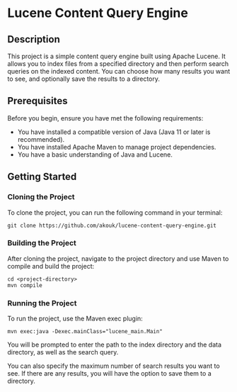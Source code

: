 # Lucene Content Query Engine
## Description

This project is a simple content query engine built using Apache Lucene. It allows you to index files from a specified directory and then perform search queries on the indexed content. You can choose how many results you want to see, and optionally save the results to a directory.
## Prerequisites

Before you begin, ensure you have met the following requirements:

- You have installed a compatible version of Java (Java 11 or later is recommended).
- You have installed Apache Maven to manage project dependencies.
- You have a basic understanding of Java and Lucene.

## Getting Started
### Cloning the Project

To clone the project, you can run the following command in your terminal:
```
git clone https://github.com/akouk/lucene-content-query-engine.git
```
### Building the Project

After cloning the project, navigate to the project directory and use Maven to compile and build the project:
```
cd <project-directory>
mvn compile
```

### Running the Project

To run the project, use the Maven exec plugin:
```
mvn exec:java -Dexec.mainClass="lucene_main.Main"
```

You will be prompted to enter the path to the index directory and the data directory, as well as the search query.

You can also specify the maximum number of search results you want to see. If there are any results, you will have the option to save them to a directory.